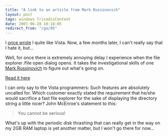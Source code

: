 ```yaml
---
title: "A link to an article from Mark Russinovich"
layout: post
tags: windows TrivadisContent
date: 2007-06-28 10:18:05
redirect_from: "/go/95"
---
```


I [once wrote](/?q=node/93) I quite like Vista. Now, a few months later, I can't really say that I hate it, but...

Well, for once there is extremely annoying delay I experience when the file explorer /file open dialog opens. It takes the investigational skills of one [Mark Russinovich](http://en.wikipedia.org/wiki/Mark_Russinovich) to figure out what's going on.

[Read it here](http://blogs.technet.com/markrussinovich/archive/2006/11/27/532465.aspx)

I can only say to the Vista programmers: Such features are absolutely uncalled for. Which customer exactly stated the requirement that he/she would sacrifice a fast file explorer for the sake of displaying the directory string a little nicer? John McEnroe's statement to this:
> You cannot be serious!

What's up with the periodic disk thrashing that can really get in the way on my 2GB RAM laptop is yet another matter, but I won't go there for now...
